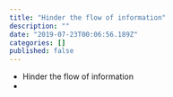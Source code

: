 ```yaml
---
title: "Hinder the flow of information"
description: ""
date: "2019-07-23T00:06:56.189Z"
categories: []
published: false
---
```


  

-   Hinder the flow of information
-
